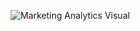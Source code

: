 ![Marketing Analytics Visual](https://clevertap.com/wp-content/uploads/2022/01/marketing-analytics.png)
